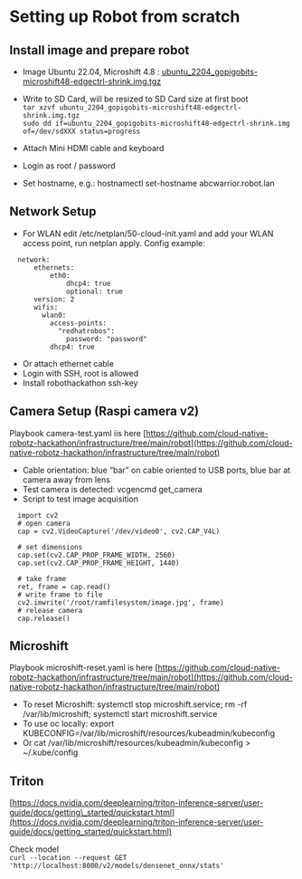 # Setting up Robot from scratch

## Install image and prepare robot

* Image Ubuntu 22.04, Microshift 4.8 :  [ubuntu_2204_gopigobits-microshift48-edgectrl-shrink.img.tgz](https://drive.google.com/file/d/1I1zhFV3aXpyn30Eg-lO2gupraSWquO7B/view?usp=drive_link)  
* Write to SD Card, will be resized to SD Card size at first boot  
  `tar xzvf ubuntu_2204_gopigobits-microshift48-edgectrl-shrink.img.tgz`  
  `sudo dd if=ubuntu_2204_gopigobits-microshift48-edgectrl-shrink.img of=/dev/sdXXX status=progress`  
    
* Attach Mini HDMI cable and keyboard  
* Login as root / password  
* Set hostname, e.g.: hostnamectl set-hostname abcwarrior.robot.lan

## Network Setup

* For WLAN edit /etc/netplan/50-cloud-init.yaml and add your WLAN access point, run netplan apply. Config example:

```
  network:
      ethernets:
          eth0:
              dhcp4: true
              optional: true
      version: 2
      wifis:
        wlan0:
          access-points:
            "redhatrobos":
              password: "password"
          dhcp4: true
```

* Or attach ethernet cable  
* Login with SSH, root is allowed  
* Install robothackathon ssh-key

## Camera Setup (Raspi camera v2)

Playbook camera-test.yaml iis here [https://github.com/cloud-native-robotz-hackathon/infrastructure/tree/main/robot](https://github.com/cloud-native-robotz-hackathon/infrastructure/tree/main/robot)   

* Cable orientation: blue “bar” on cable oriented to USB ports, blue bar at camera away from lens  
* Test camera is detected: vcgencmd get_camera  
* Script to test image acquisition  

```
  import cv2  
  # open camera  
  cap = cv2.VideoCapture('/dev/video0', cv2.CAP_V4L)  
    
  # set dimensions  
  cap.set(cv2.CAP_PROP_FRAME_WIDTH, 2560)  
  cap.set(cv2.CAP_PROP_FRAME_HEIGHT, 1440)  
    
  # take frame  
  ret, frame = cap.read()  
  # write frame to file  
  cv2.imwrite('/root/ramfilesystem/image.jpg', frame)  
  # release camera  
  cap.release()
```

## Microshift

Playbook microshift-reset.yaml is here [https://github.com/cloud-native-robotz-hackathon/infrastructure/tree/main/robot](https://github.com/cloud-native-robotz-hackathon/infrastructure/tree/main/robot) 

* To reset Microshift: systemctl stop microshift.service; rm -rf /var/lib/microshift; systemctl start microshift.service  
* To use oc locally: export KUBECONFIG=/var/lib/microshift/resources/kubeadmin/kubeconfig  
* Or cat /var/lib/microshift/resources/kubeadmin/kubeconfig > ~/.kube/config


## Triton

[https://docs.nvidia.com/deeplearning/triton-inference-server/user-guide/docs/getting\_started/quickstart.html](https://docs.nvidia.com/deeplearning/triton-inference-server/user-guide/docs/getting_started/quickstart.html)

Check model  
`curl --location --request GET 'http://localhost:8000/v2/models/densenet_onnx/stats'`

